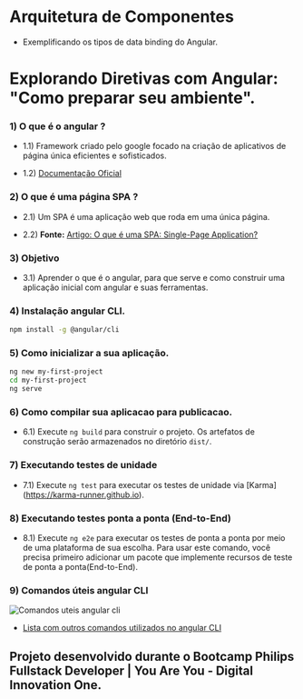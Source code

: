 # Arquitetura de Componentes

* Exemplificando os tipos de data binding do Angular.

# Explorando Diretivas com Angular: "Como preparar seu ambiente".

### 1) O que é o angular ?

* 1.1) Framework criado pelo google focado na criação de aplicativos de página única eficientes e sofisticados.

* 1.2) [Documentação Oficial](https://angular.io/)

### 2) O que é uma página SPA ?

* 2.1) Um SPA é uma aplicação web que roda em uma única página.

* 2.2) **Fonte:** [Artigo: O que é uma SPA: Single-Page Application?](https://angular.io/)

### 3) Objetivo

* 3.1) Aprender o que é o angular, para que serve e como construir uma aplicação inicial com angular e suas ferramentas.

### 4) Instalação angular CLI.

```bash
npm install -g @angular/cli
```

### 5) Como inicializar a sua aplicação.

```bash
ng new my-first-project
cd my-first-project
ng serve
```

### 6) Como compilar sua aplicacao para publicacao.

* 6.1) Execute `ng build` para construir o projeto. Os artefatos de construção serão armazenados no diretório `dist/`.

### 7) Executando testes de unidade

* 7.1) Execute `ng test` para executar os testes de unidade via [Karma] (https://karma-runner.github.io).

### 8) Executando testes ponta a ponta (End-to-End)

* 8.1) Execute `ng e2e` para executar os testes de ponta a ponta por meio de uma plataforma de sua escolha. Para usar este comando, você precisa primeiro adicionar um pacote que implemente recursos de teste de ponta a ponta(End-to-End).

### 9) Comandos úteis angular CLI

![Comandos uteis angular cli](https://i.stack.imgur.com/WczZ8.png)

* [Lista com outros comandos utilizados no angular CLI](https://malcoded.com/static/68c150aaaee9e8056f44fb81a08799ad/f9a96/angular-cli-cheat-sheet.webp)

## Projeto desenvolvido durante o Bootcamp Philips Fullstack Developer | You Are You - Digital Innovation One.

